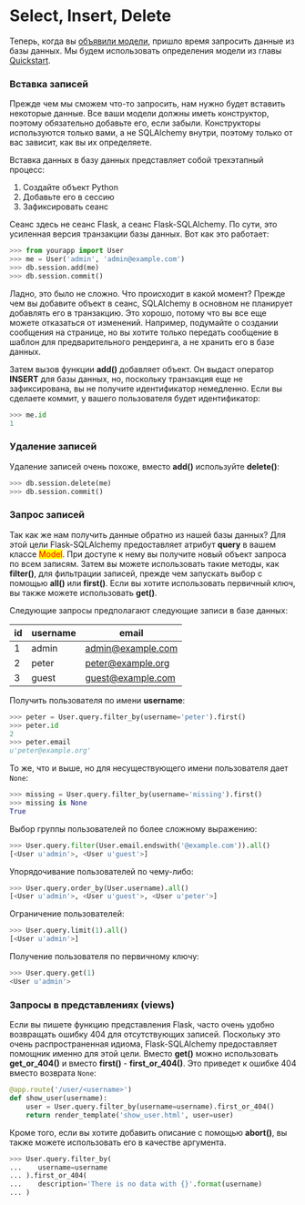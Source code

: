 # Select, Insert, Delete

Теперь, когда вы [объявили модели](obyavlenie-modelei.md), пришло время запросить данные из базы данных. Мы будем использовать определения модели из главы [Quickstart](bystryi-start-flask-sqlalchemy.md).

### Вставка записей

Прежде чем мы сможем что-то запросить, нам нужно будет вставить некоторые данные. Все ваши модели должны иметь конструктор, поэтому обязательно добавьте его, если забыли. Конструкторы используются только вами, а не SQLAlchemy внутри, поэтому только от вас зависит, как вы их определяете.

Вставка данных в базу данных представляет собой трехэтапный процесс:

1. Создайте объект Python
2. Добавьте его в сессию
3. Зафиксировать сеанс

Сеанс здесь не сеанс Flask, а сеанс Flask-SQLAlchemy. По сути, это усиленная версия транзакции базы данных. Вот как это работает:

```python
>>> from yourapp import User
>>> me = User('admin', 'admin@example.com')
>>> db.session.add(me)
>>> db.session.commit()
```

Ладно, это было не сложно. Что происходит в какой момент? Прежде чем вы добавите объект в сеанс, SQLAlchemy в основном не планирует добавлять его в транзакцию. Это хорошо, потому что вы все еще можете отказаться от изменений. Например, подумайте о создании сообщения на странице, но вы хотите только передать сообщение в шаблон для предварительного рендеринга, а не хранить его в базе данных.

Затем вызов функции **add()** добавляет объект. Он выдаст оператор **INSERT** для базы данных, но, поскольку транзакция еще не зафиксирована, вы не получите идентификатор немедленно. Если вы сделаете коммит, у вашего пользователя будет идентификатор:

```python
>>> me.id
1
```

### Удаление записей

Удаление записей очень похоже, вместо **add()** используйте **delete()**:

```python
>>> db.session.delete(me)
>>> db.session.commit()
```

### Запрос записей

Так как же нам получить данные обратно из нашей базы данных? Для этой цели Flask-SQLAlchemy предоставляет атрибут **query** в вашем классе <mark style="color:red;">Model</mark>. При доступе к нему вы получите новый объект запроса по всем записям. Затем вы можете использовать такие методы, как **filter()**, для фильтрации записей, прежде чем запускать выбор с помощью **all()** или **first()**. Если вы хотите использовать первичный ключ, вы также можете использовать **get()**.

Следующие запросы предполагают следующие записи в базе данных:

| id | username | email             |
| -- | -------- | ----------------- |
| 1  | admin    | admin@example.com |
| 2  | peter    | peter@example.org |
| 3  | guest    | guest@example.com |

Получить пользователя по имени **username**:

```python
>>> peter = User.query.filter_by(username='peter').first()
>>> peter.id
2
>>> peter.email
u'peter@example.org'
```

То же, что и выше, но для несуществующего имени пользователя дает `None`:

```python
>>> missing = User.query.filter_by(username='missing').first()
>>> missing is None
True
```

Выбор группы пользователей по более сложному выражению:

```python
>>> User.query.filter(User.email.endswith('@example.com')).all()
[<User u'admin'>, <User u'guest'>]
```

Упорядочивание пользователей по чему-либо:

```python
>>> User.query.order_by(User.username).all()
[<User u'admin'>, <User u'guest'>, <User u'peter'>]
```

Ограничение пользователей:

```python
>>> User.query.limit(1).all()
[<User u'admin'>]
```

Получение пользователя по первичному ключу:

```python
>>> User.query.get(1)
<User u'admin'>
```

### Запросы в представлениях (views)

Если вы пишете функцию представления Flask, часто очень удобно возвращать ошибку 404 для отсутствующих записей. Поскольку это очень распространенная идиома, Flask-SQLAlchemy предоставляет помощник именно для этой цели. Вместо **get()** можно использовать **get\_or\_404()** и вместо **first()** - **first\_or\_404()**. Это приведет к ошибке 404 вместо возврата `None`:

```python
@app.route('/user/<username>')
def show_user(username):
    user = User.query.filter_by(username=username).first_or_404()
    return render_template('show_user.html', user=user)
```

Кроме того, если вы хотите добавить описание с помощью **abort()**, вы также можете использовать его в качестве аргумента.

```python
>>> User.query.filter_by(
...    username=username
... ).first_or_404(
...    description='There is no data with {}'.format(username)
... )
```

